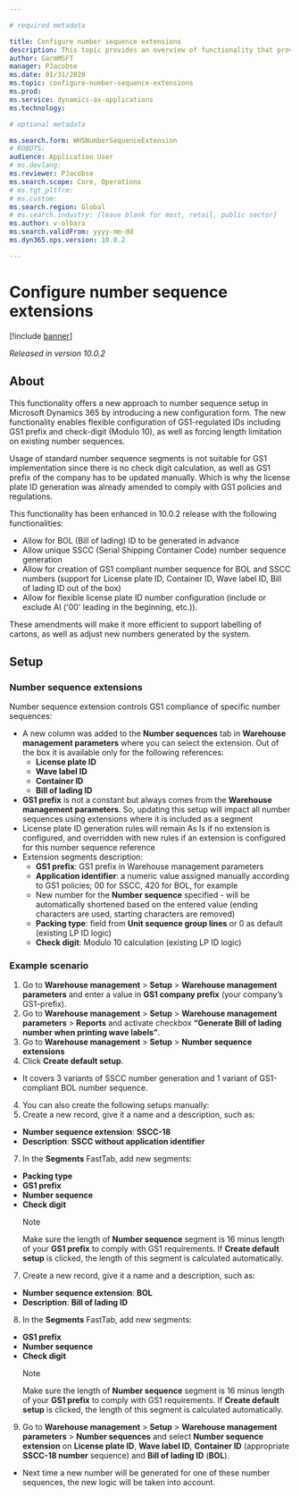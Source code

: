 ```yaml
---

# required metadata

title: Configure number sequence extensions
description: This topic provides an overview of functionality that provides number sequence extensions for License plate ID, Wave label ID, Container ID, and Bill of lading ID.
author: GarmMSFT
manager: PJacobse
ms.date: 01/31/2020
ms.topic: configure-number-sequence-extensions
ms.prod:
ms.service: dynamics-ax-applications
ms.technology:

# optional metadata

ms.search.form: WHSNumberSequenceExtension
# ROBOTS:
audience: Application User
# ms.devlang:
ms.reviewer: PJacobse
ms.search.scope: Core, Operations
# ms.tgt_pltfrm:
# ms.custom:
ms.search.region: Global
# ms.search.industry: [leave blank for most, retail, public sector]
ms.author: v-olbara
ms.search.validFrom: yyyy-mm-dd
ms.dyn365.ops.version: 10.0.2

---
```


# Configure number sequence extensions

[!include [banner](../includes/banner.md)]

_Released in version 10.0.2_

## About

This functionality offers a new approach to number sequence setup in Microsoft Dynamics 365 by introducing a new configuration form. The new functionality enables flexible configuration of GS1-regulated IDs including GS1 prefix and check-digit (Modulo 10), as well as forcing length limitation on existing number sequences.

Usage of standard number sequence segments is not suitable for GS1 implementation since there is no check digit calculation, as well as GS1 prefix of the company has to be updated manually. Which is why the license plate ID generation was already amended to comply with GS1 policies and regulations.

This functionality has been enhanced in 10.0.2 release with the following functionalities:
- Allow for BOL (Bill of lading) ID to be generated in advance
- Allow unique SSCC (Serial Shipping Container Code) number sequence generation
- Allow for creation of GS1 compliant number sequence for BOL and SSCC numbers (support for License plate ID, Container ID, Wave label ID, Bill of lading ID out of the box)
- Allow for flexible license plate ID number configuration (include or exclude AI ('00' leading in the beginning, etc.)).

These amendments will make it more efficient to support labelling of cartons, as well as adjust new numbers generated by the system.

## Setup

### Number sequence extensions

Number sequence extension controls GS1 compliance of specific number sequences:

- A new column was added to the **Number sequences** tab in **Warehouse management parameters** where you can select the extension. Out of the box it is available only for the following references:
   - **License plate ID**
   - **Wave label ID**
   - **Container ID**
   - **Bill of lading ID**
- **GS1 prefix** is not a constant but always comes from the **Warehouse management parameters**. So, updating this setup will impact all number sequences using extensions where it is included as a segment
- License plate ID generation rules will remain As Is if no extension is configured, and overridden with new rules if an extension is configured for this number sequence reference
- Extension segments description:
   - **GS1 prefix**: GS1 prefix in Warehouse management parameters
   - **Application identifier**: a numeric value assigned manually according to GS1 policies; 00 for SSCC, 420 for BOL, for example
   - New number for the **Number sequence** specified - will be automatically shortened based on the entered value (ending characters are used, starting characters are removed)
   - **Packing type**: field from **Unit sequence group lines** or 0 as default (existing LP ID logic)
   - **Check digit**: Modulo 10 calculation (existing LP ID logic)

### Example scenario

1. Go to **Warehouse management** \> **Setup** \> **Warehouse management parameters** and enter a value in **GS1 company prefix** (your company’s GS1-prefix).
1. Go to **Warehouse management** \> **Setup** \> **Warehouse management parameters** \> **Reports** and activate checkbox **“Generate Bill of lading number when printing wave labels”**.
2. Go to **Warehouse management** \> **Setup** \> **Number sequence extensions**
3. Click **Create default setup**.
  - It covers 3 variants of SSCC number generation and 1 variant of GS1-compliant BOL number sequence.
4. You can also create the following setups manually:
5. Create a new record, give it a name and a description, such as:
  - **Number sequence extension**: **SSCC-18**
  - **Description**: **SSCC without application identifier**
7. In the **Segments** FastTab, add new segments:
  -	**Packing type**
  - **GS1 prefix**
  - **Number sequence**
  - **Check digit**
    > [!NOTE]
    > Make sure the length of **Number sequence** segment is 16 minus length of your **GS1 prefix**  to comply with GS1 requirements. If **Create default setup** is clicked, the length of this segment is calculated automatically.
7. Create a new record, give it a name and a description, such as:
  - **Number sequence extension**: **BOL**
  - **Description**: **Bill of lading ID**
8. In the **Segments** FastTab, add new segments:
  -	**GS1 prefix**
  -	**Number sequence**
  -	**Check digit**
    > [!NOTE]
    > Make sure the length of **Number sequence** segment is 16 minus length of your **GS1 prefix**  to comply with GS1 requirements. If **Create default setup** is clicked, the length of this segment is calculated automatically.
9. Go to **Warehouse management** \> **Setup** \> **Warehouse management parameters** \> **Number sequences** and select **Number sequence extension** on **License plate ID**, **Wave label ID**, **Container ID** (appropriate **SSCC-18 number** sequence) and **Bill of lading ID** (**BOL**).
  - Next time a new number will be generated for one of these number sequences, the new logic will be taken into account.
